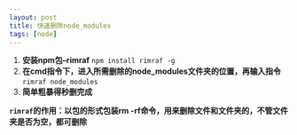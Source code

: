 ```yaml
---
layout: post
title: 快速删除node_modules
tags: [node]
---
```


1. **安装npm包–rimraf**
   `npm install rimraf -g`
2. **在cmd指令下，进入所需删除的node_modules文件夹的位置，再输入指令**
   `rimraf node_modules`
3. **简单粗暴得秒删完成**

**`rimraf`的作用：以包的形式包装rm -rf命令，用来删除文件和文件夹的，不管文件夹是否为空，都可删除**